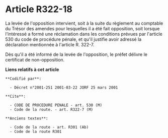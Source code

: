 # Article R322-18

La levée de l'opposition intervient, soit à la suite du règlement au comptable du Trésor des amendes pour lesquelles il a été
fait opposition, soit lorsque l'intéressé a formé une réclamation dans les conditions prévues par l'article 530 du code de
procédure pénale, et qu'il justifie avoir adressé la déclaration mentionnée à l'article R. 322-7.

Dès qu'il a été informé de la levée de l'opposition, le préfet délivre le certificat de non-opposition.

**Liens relatifs à cet article**

	**Codifié par**:

	  - Décret n°2001-251 2001-03-22 JORF 25 mars 2001

	**Cite**:

	  - CODE DE PROCEDURE PENALE - art. 530 (M)
	  - Code de la route. - art. R322-7 (M)

	**Anciens textes**:

	  - Code de la route - art. R301 (Ab)
	  - Code de la route R301
